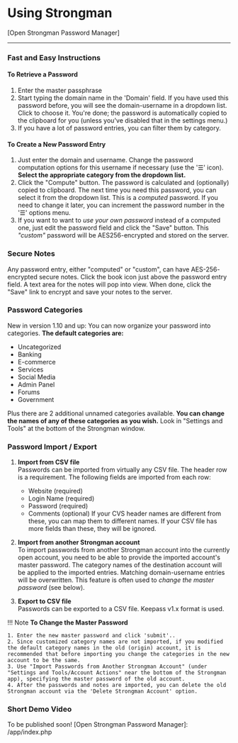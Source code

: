 # Using Strongman
[Open Strongman Password Manager]

---

### Fast and Easy Instructions

#### To Retrieve a Password
1. Enter the master passphrase
2. Start typing the domain name in the 'Domain' field. If you have used this password before, you will see the domain-username in a dropdown list. Click to choose it. You're done; the password is automatically copied to the clipboard for you (unless you've disabled that in the settings menu.)
3. If you have a lot of password entries, you can filter them by category.

#### To Create a New Password Entry
1. Just enter the domain and username. Change the password computation options for this username if necessary (use the '☰' icon). **Select the appropriate category from the dropdown list.**
2. Click the "Compute" button. The password is calculated and (optionally) copied to clipboard. The next time you need this password, you can select it from the dropdown list.  This is a *computed* password. If you need to change it later, you can increment the password number in the '☰' options menu.
3. If you want to want to *use your own password* instead of a computed one, just edit the password field and click the "Save" button. This *"custom"* password will be AES256-encrypted and stored on the server.

### Secure Notes
Any password entry, either "computed" or "custom", can have AES-256- encrypted secure notes.  Click the book icon just above the password entry field. A text area for the notes will pop into view. When done, click the "Save" link to encrypt and save your notes to the server.

### Password Categories
New in version 1.10 and up: You can now organize your password into categories.  **The default categories are:**

- Uncategorized
- Banking
- E-commerce
- Services
- Social Media
- Admin Panel
- Forums
- Government

Plus there are 2 additional unnamed categories available.  **You can change the names of any of these categories as you wish.** Look in "Settings and Tools" at the bottom of the Strongman window.

### Password Import / Export
1. **Import from CSV file**  
Passwords can be imported from virtually any CSV file. The header row is a requirement. The following fields are imported from each row:
    - Website (required)
    - Login Name (required)
    - Password (required)
    - Comments (optional)
If your CVS header names are different from these, you can map them to different names.  If your CSV file has more fields than these, they will be ignored. 

2. **Import from another Strongman account**  
To import passwords from another Strongman account into the currently open account, you need to be able to provide the imported account's master password. The category names of the destination account will be applied to the imported entries.  Matching domain-username entries will be overwritten. This feature is often used to *change the master password* (see below).

3. **Export to CSV file**  
Passwords can be exported to a CSV file. Keepass v1.x format is used.

!!! Note
    **To Change the Master Password**
    
    1. Enter the new master password and click 'submit'..
    2. Since customized category names are not imported, if you modified the default category names in the old (origin) account, it is recommended that before importing you change the categories in the new account to be the same.
    3. Use "Import Passwords from Another Strongman Account" (under "Settings and Tools/Account Actions" near the bottom of the Strongman app), specifying the master password of the old account.
    4. After the passwords and notes are imported, you can delete the old Strongman account via the 'Delete Strongman Account' option.

### Short Demo Video

To be published soon!
[Open Strongman Password Manager]: /app/index.php


<!--stackedit_data:
eyJoaXN0b3J5IjpbLTY5OTQ2NDQ2NiwxNDQ1Mjk1MjcsOTkxMD
QwNzk1XX0=
-->
